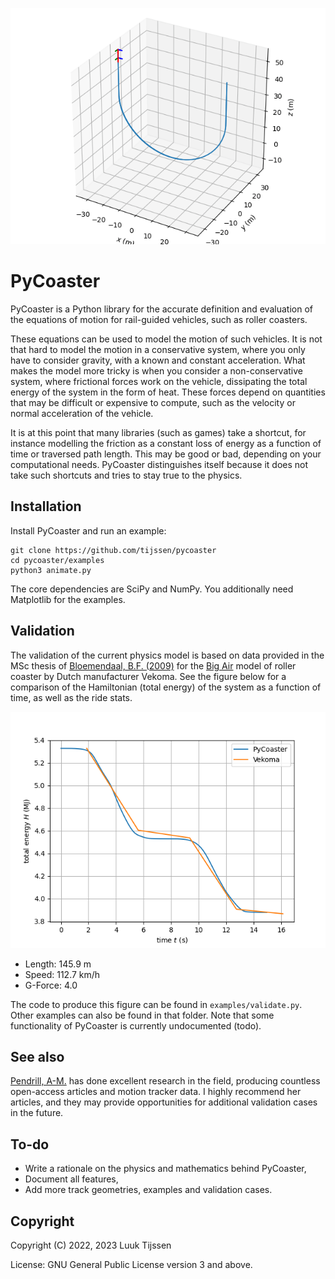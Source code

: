 
<p align="center">
<img src="https://raw.githubusercontent.com/tijssen/pycoaster/main/docs/animation.gif">
</p>

PyCoaster
=========
PyCoaster is a Python library for the accurate definition and evaluation
of the equations of motion for rail-guided vehicles, such as roller coasters.

These equations can be used to model the motion of such vehicles.
It is not that hard to model the motion in a conservative system,
where you only have to consider gravity, with a known and constant acceleration.
What makes the model more tricky is when you consider a non-conservative system,
where frictional forces work on the vehicle,
dissipating the total energy of the system in the form of heat.
These forces depend on quantities that may be difficult or expensive to compute,
such as the velocity or normal acceleration of the vehicle.

It is at this point that many libraries (such as games) take a shortcut,
for instance modelling the friction as a constant loss of energy
as a function of time or traversed path length.
This may be good or bad, depending on your computational needs.
PyCoaster distinguishes itself because it does not take such shortcuts
and tries to stay true to the physics.

Installation
------------
Install PyCoaster and run an example:

	git clone https://github.com/tijssen/pycoaster
	cd pycoaster/examples
	python3 animate.py

The core dependencies are SciPy and NumPy.
You additionally need Matplotlib for the examples.

Validation
----------
The validation of the current physics model is based on data provided
in the MSc thesis of 
[Bloemendaal, B.F. (2009)](http://resolver.tudelft.nl/uuid:701f9c34-fc6b-46d2-8beb-c966041bc410)
for the [Big Air](https://rcdb.com/8656.htm)
model of roller coaster by Dutch manufacturer Vekoma.
See the figure below for a comparison of the Hamiltonian (total energy)
of the system as a function of time, as well as the ride stats.

<p align="center">
<img src="https://raw.githubusercontent.com/tijssen/pycoaster/main/docs/validation.png">
</p>

-  Length: 145.9 m
-   Speed: 112.7 km/h
- G-Force: 4.0

The code to produce this figure can be found in `examples/validate.py`.
Other examples can also be found in that folder.
Note that some functionality of PyCoaster is currently undocumented (todo).

See also
--------
[Pendrill, A-M.](https://tivoli.fysik.org/) has done excellent research
in the field, producing countless open-access articles and motion tracker data.
I highly recommend her articles, and they may provide opportunities for
additional validation cases in the future.

To-do
-----
- Write a rationale on the physics and mathematics behind PyCoaster,
- Document all features,
- Add more track geometries, examples and validation cases.

Copyright
---------
Copyright (C) 2022, 2023 Luuk Tijssen

License: GNU General Public License version 3 and above.

